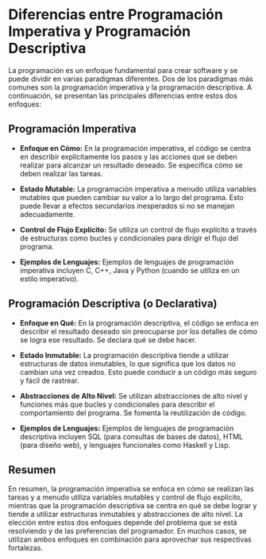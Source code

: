 # Diferencias entre Programación Imperativa y Programación Descriptiva

La programación es un enfoque fundamental para crear software y se puede dividir en varias paradigmas diferentes. Dos de los paradigmas más comunes son la programación imperativa y la programación descriptiva. A continuación, se presentan las principales diferencias entre estos dos enfoques:

## Programación Imperativa

- **Enfoque en Cómo:** En la programación imperativa, el código se centra en describir explícitamente los pasos y las acciones que se deben realizar para alcanzar un resultado deseado. Se especifica cómo se deben realizar las tareas.

- **Estado Mutable:** La programación imperativa a menudo utiliza variables mutables que pueden cambiar su valor a lo largo del programa. Esto puede llevar a efectos secundarios inesperados si no se manejan adecuadamente.

- **Control de Flujo Explícito:** Se utiliza un control de flujo explícito a través de estructuras como bucles y condicionales para dirigir el flujo del programa.

- **Ejemplos de Lenguajes:** Ejemplos de lenguajes de programación imperativa incluyen C, C++, Java y Python (cuando se utiliza en un estilo imperativo).

## Programación Descriptiva (o Declarativa)

- **Enfoque en Qué:** En la programación descriptiva, el código se enfoca en describir el resultado deseado sin preocuparse por los detalles de cómo se logra ese resultado. Se declara qué se debe hacer.

- **Estado Inmutable:** La programación descriptiva tiende a utilizar estructuras de datos inmutables, lo que significa que los datos no cambian una vez creados. Esto puede conducir a un código más seguro y fácil de rastrear.

- **Abstracciones de Alto Nivel:** Se utilizan abstracciones de alto nivel y funciones más que bucles y condicionales para describir el comportamiento del programa. Se fomenta la reutilización de código.

- **Ejemplos de Lenguajes:** Ejemplos de lenguajes de programación descriptiva incluyen SQL (para consultas de bases de datos), HTML (para diseño web), y lenguajes funcionales como Haskell y Lisp.

## Resumen

En resumen, la programación imperativa se enfoca en cómo se realizan las tareas y a menudo utiliza variables mutables y control de flujo explícito, mientras que la programación descriptiva se centra en qué se debe lograr y tiende a utilizar estructuras inmutables y abstracciones de alto nivel. La elección entre estos dos enfoques depende del problema que se está resolviendo y de las preferencias del programador. En muchos casos, se utilizan ambos enfoques en combinación para aprovechar sus respectivas fortalezas.
